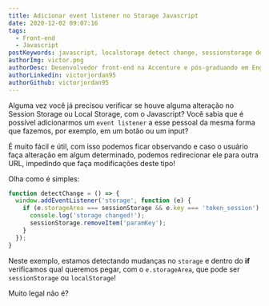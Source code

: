 ```yaml
---
title: Adicionar event listener no Storage Javascript
date: 2020-12-02 09:07:16
tags:
  - Front-end
  - Javascript
postKeywords: javascript, localstorage detect change, sessionstorage detect change, js, front-end
authorImg: victor.png
authorDesc: Desenvolvedor front-end na Accenture e pós-graduando em Engenharia de Software pela PUC-MG e formado em Banco de Dados pela Fatec, apaixonado por usabilidade, performance e UX!
authorLinkedin: victorjordan95
authorGithub: victorjordan95
---
```


Alguma vez você já precisou verificar se houve alguma alteração no Session Storage ou Local Storage, com o Javascript?
Você sabia que é possível adicionarmos um `event listener` a esse pessoal da mesma forma que fazemos, por exemplo, em um botão ou um input?

É muito fácil e útil, com isso podemos ficar observando e caso o usuário faça alteração em algum determinado, podemos redirecionar ele para outra URL, impedindo que faça modificações deste tipo!

Olha como é simples:

<!-- more -->

```javascript
function detectChange = () => {
  window.addEventListener('storage', function (e) {
    if (e.storageArea === sessionStorage && e.key === 'token_session') {
      console.log('storage changed!');
      sessionStorage.removeItem('paramKey');
    }
  });
}
```

Neste exemplo, estamos detectando mudanças no `storage` e dentro do **if** verificamos qual queremos pegar, com o `e.storageArea`, que pode ser `sessionStorage` ou `localStorage`!

Muito legal não é?
